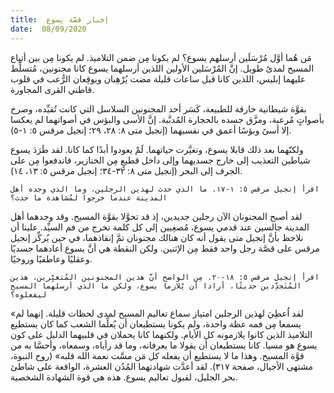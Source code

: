 ```yaml
---
title:  إخبار قصَّة يسوع
date:  08/09/2020
---
```


مَن هُما أوَّل مُرْسَلَين أرسلهم يسوع؟ لم يكونا مِن ضمن التلاميذ. لم يكونا مِن بين أتباع المسيح لمدىً طويل. إنَّ المُرْسَلين الأولين اللذين أرسلهما يسوع كانا مجنونين، مُتسلِّط عليهما إبليس، اللذين كانا قبل ساعات قليلة مضت يُرْهِبان ويوقِعان الرُّعب في قلوب قاطني القرى المجاورة.

بقوَّة شيطانية خارقة للطبيعة، كَسَر أحد المجنونين السلاسل التي كانت تُقيِّده، وصرخ بأصواتٍ مُرعبة، ومزَّق جسده بالحجارة المُدبَّبة. إنَّ الأسى والبؤس في أصواتهما لم يعكسا إلا أسىً وبؤسًا أعمق في نفسيهما (إنجيل متى ٨: ٢٨، ٢٩؛ إنجيل مرقس ٥: ١-٥).

ولكنّهما بعد ذلك قابلا يسوع، وتغيَّرت حياتهما. لَمْ يعودوا أبدًا كما كانا. لقد طَرَدَ يسوع شياطين التعذيب إلى خارج جسديهما وإلى داخل قطيعٍ مِن الخنازير، فاندفعوا مِن على الجرف إلى البحر (إنجيل متى ٨: ٣٢-٣٤؛ إنجيل مرقس ٥: ١٣، ١٤).

`اقرأ إنجيل مرقس ٥: ١-١٧. ما الذي حدث لهذين الرجلين، وما الذي وجده أهل المدينة عندما خرجوا لمُشاهدة ما حدث؟`

لقد أصبح المجنونان الآن رجلين جديدين، إذ قد تحوَّلا بقوَّة المسيح. وقد وجدهما أهل المدينة جالسين عند قدمي يسوع، مُصغِيين إلى كل كلمة تخرج من فم السيِّد. علينا أن نلاحظ بأنَّ إنجيل متى يقول أنه كان هنالك مجنونان تمَّ إنقاذهما، في حين يُركِّز إنجيل مرقس على قصَّة رجل واحد فقط مِن الإثنين. ولكن النقطة هي أنَّ يسوع أعادهما جسديًا وعقليًا وعاطفيًا وروحيًا.

`اقرأ إنجيل مرقس ٥: ١٨-٢٠. مِن الواضح أنَّ هذين المجنونين المُتغيِّرين، هذين المُتَجدِّدين حديثًا، أرادا أن يُلازما يسوع، ولكن ما الذي أرسلهما المسيح ليفعلوه؟`

«لقد اُعطِيَ لهذين الرجلين امتياز سماع تعاليم المسيح لمدى لحظات قليلة. إنهما لم يسمعا مِن فمه عظة واحدة، ولم يكونا يستطيعان أن يُعلِّما الشعب كما كان يستطيع التلاميذ الذين كانوا يلازمونه كل الأيام. ولكنهما كانا يحملان في قلبيهما الدليل على كون يسوع هو مسيا. كانا يستطيعان أن يقولا ما يعرفانه، وما قد رأياه، وسمعاه، وأحسَّا به من قوَّة المسيح. وهذا ما لا يستطيع أن يفعله كل مَن مسَّت نعمة الله قلبه» (روح النبوة، مشتهى الأجيال، صفحة ٣١٧). لقد أعدَّت شهادتهما المُدُن العشرة، الواقعة على شاطئ بحر الجليل، لقبول تعاليم يسوع. هذه هي قوة الشهادة الشخصية.